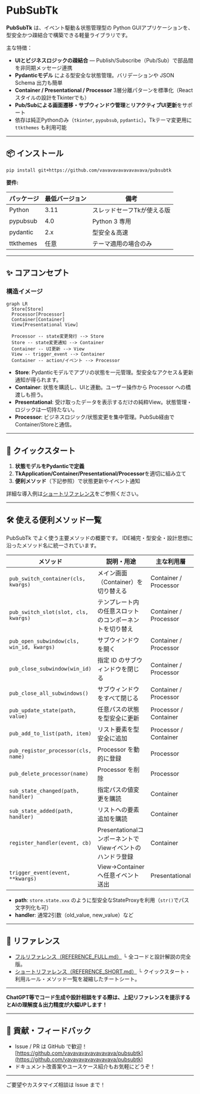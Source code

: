 # PubSubTk

**PubSubTk** は、イベント駆動＆状態管理型の Python GUIアプリケーションを、型安全かつ疎結合で構築できる軽量ライブラリです。

主な特徴：

* **UIとビジネスロジックの疎結合** ― Publish/Subscribe（Pub/Sub）で部品間を非同期メッセージ連携
* **Pydanticモデル** による型安全な状態管理。バリデーションや JSON Schema 出力も簡単
* **Container / Presentational / Processor** 3層分離パターンを標準化（Reactスタイルの設計をTkinterでも）
* **Pub/Subによる画面遷移・サブウィンドウ管理**と**リアクティブUI更新**をサポート
* 依存は純正Pythonのみ（`tkinter`, `pypubsub`, `pydantic`）。Tkテーマ変更用に `ttkthemes` も利用可能

---

## 📦 インストール

```bash
pip install git+https://github.com/vavavavavavavavava/pubsubtk
```

**要件:**

| パッケージ     | 最低バージョン | 備考             |
| --------- | ------- | -------------- |
| Python    | 3.11    | スレッドセーフTkが使える版 |
| pypubsub  | 4.0     | Python 3 専用    |
| pydantic  | 2.x     | 型安全＆高速         |
| ttkthemes | 任意      | テーマ適用の場合のみ     |

---

## ✨ コアコンセプト

### 構造イメージ

```mermaid
graph LR
  Store[Store]
  Processor[Processor]
  Container[Container]
  View[Presentational View]
  
  Processor -- state変更発行 --> Store
  Store -- state変更通知 --> Container
  Container -- UI更新 --> View
  View -- trigger_event --> Container
  Container -- action/イベント --> Processor
```

* **Store**: Pydanticモデルでアプリの状態を一元管理。型安全なアクセス＆更新通知が得られます。
* **Container**: 状態を購読し、UIと連動。ユーザー操作から Processor への橋渡しも担う。
* **Presentational**: 受け取ったデータを表示するだけの純粋View。状態管理・ロジックは一切持たない。
* **Processor**: ビジネスロジック/状態変更を集中管理。PubSub経由でContainer/Storeと通信。

---

## 🚀 クイックスタート

1. **状態モデルをPydanticで定義**
2. **TkApplication/Container/Presentational/Processor**を適切に組み立て
3. **便利メソッド**（下記参照）で状態更新やイベント通知

詳細な導入例は[ショートリファレンス](docs/REFERENCE_SHORT.md)をご参照ください。

---

## 🛠️ 使える便利メソッド一覧

PubSubTk でよく使う主要メソッドの概要です。
IDE補完・型安全・設計思想に沿ったメソッド名に統一されています。

| メソッド                                      | 説明・用途                                 | 主な利用層                 |
| ----------------------------------------- | ------------------------------------- | --------------------- |
| `pub_switch_container(cls, kwargs)`       | メイン画面（Container）を切り替える                | Container / Processor |
| `pub_switch_slot(slot, cls, kwargs)`      | テンプレート内の任意スロットのコンポーネントを切り替え           | Container / Processor |
| `pub_open_subwindow(cls, win_id, kwargs)` | サブウィンドウを開く                            | Container / Processor |
| `pub_close_subwindow(win_id)`             | 指定 ID のサブウィンドウを閉じる                    | Container / Processor |
| `pub_close_all_subwindows()`              | サブウィンドウをすべて閉じる                        | Container / Processor |
| `pub_update_state(path, value)`           | 任意パスの状態を型安全に更新                        | Processor / Container |
| `pub_add_to_list(path, item)`             | リスト要素を型安全に追加                          | Processor / Container |
| `pub_registor_processor(cls, name)`       | Processor を動的に登録                      | Processor             |
| `pub_delete_processor(name)`              | Processor を削除                         | Processor             |
| `sub_state_changed(path, handler)`        | 指定パスの値変更を購読                           | Container             |
| `sub_state_added(path, handler)`          | リストへの要素追加を購読                          | Container             |
| `register_handler(event, cb)`             | PresentationalコンポーネントでViewイベントのハンドラ登録 | Container             |
| `trigger_event(event, **kwargs)`          | View→Containerへ任意イベント送出               | Presentational        |

* **path**: `store.state.xxx` のように型安全なStateProxyを利用（`str()`でパス文字列化も可）
* **handler**: 通常2引数（old\_value, new\_value）など

---

## 📖 リファレンス

* [フルリファレンス（REFERENCE\_FULL.md）](docs/REFERENCE_FULL.md)
  └ 全コードと設計解説の完全版。
* [ショートリファレンス（REFERENCE\_SHORT.md）](docs/REFERENCE_SHORT.md)
  └ クイックスタート・利用ルール・メソッド一覧を凝縮したチートシート。

---

**ChatGPT等でコード生成や設計相談をする際は、上記リファレンスを提示するとAIの理解度＆出力精度が大幅UPします！**

---

## 🙌 貢献・フィードバック

* Issue / PR は GitHub で歓迎！
  [https://github.com/vavavavavavavavava/pubsubtk](https://github.com/vavavavavavavavava/pubsubtk)
* ドキュメント改善案やユースケース紹介もお気軽にどうぞ！

---

ご要望やカスタマイズ相談は Issue まで！
